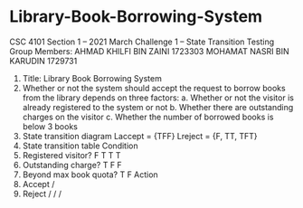 # Library-Book-Borrowing-System

CSC 4101 Section 1 – 2021 March
Challenge 1 – State Transition Testing
Group Members:
AHMAD KHILFI BIN ZAINI 1723303
MOHAMAT NASRI BIN KARUDIN 1729731
1. Title: Library Book Borrowing System
2. Whether or not the system should accept the request to borrow books from the library depends on three factors:
a. Whether or not the visitor is already registered to the system or not
b. Whether there are outstanding charges on the visitor
c. Whether the number of borrowed books is below 3 books
3. State transition diagram
Laccept = {TFF}
Lreject = {F, TT, TFT}
4. State transition table
Condition
1. Registered visitor?
F
T
T
T
2. Outstanding charge?
T
F
F
3. Beyond max book quota?
T
F
Action
1. Accept
/
2. Reject
/
/
/
